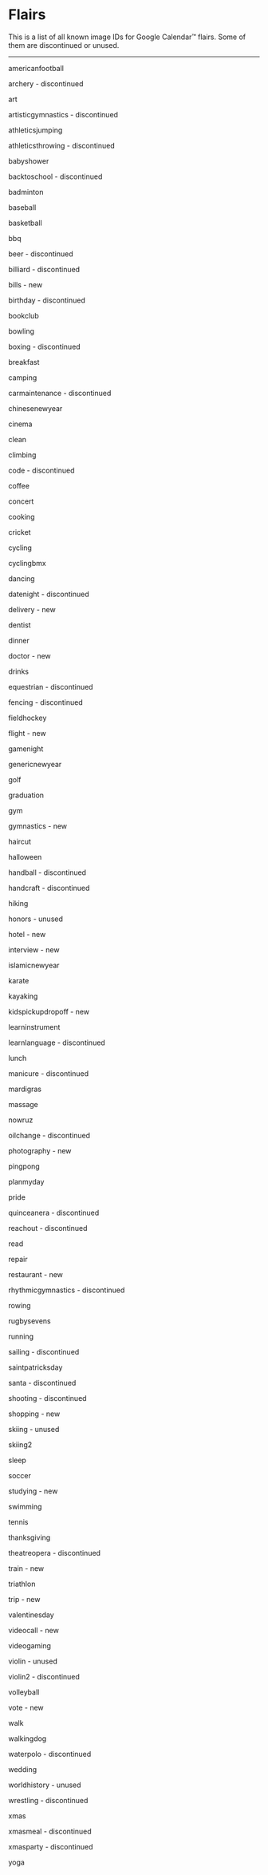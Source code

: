 # Flairs

This is a list of all known image IDs for Google Calendar™ flairs. Some of them are discontinued or unused.

---

americanfootball

archery - discontinued

art

artisticgymnastics - discontinued

athleticsjumping

athleticsthrowing - discontinued

babyshower

backtoschool - discontinued

badminton

baseball

basketball

bbq

beer - discontinued

billiard - discontinued

bills - new

birthday - discontinued

bookclub

bowling

boxing - discontinued

breakfast

camping

carmaintenance - discontinued

chinesenewyear

cinema

clean

climbing

code - discontinued

coffee

concert

cooking

cricket

cycling

cyclingbmx

dancing

datenight - discontinued

delivery - new

dentist

dinner

doctor - new

drinks

equestrian - discontinued

fencing - discontinued

fieldhockey

flight - new

gamenight

genericnewyear

golf

graduation

gym

gymnastics - new

haircut

halloween

handball - discontinued

handcraft - discontinued

hiking

honors - unused

hotel - new

interview - new

islamicnewyear

karate

kayaking

kidspickupdropoff - new

learninstrument

learnlanguage - discontinued

lunch

manicure - discontinued

mardigras

massage

nowruz

oilchange - discontinued

photography - new

pingpong

planmyday

pride

quinceanera - discontinued

reachout - discontinued

read

repair

restaurant - new

rhythmicgymnastics - discontinued

rowing

rugbysevens

running

sailing - discontinued

saintpatricksday

santa - discontinued

shooting - discontinued

shopping - new

skiing - unused

skiing2

sleep

soccer

studying - new

swimming

tennis

thanksgiving

theatreopera - discontinued

train - new

triathlon

trip - new

valentinesday

videocall - new

videogaming

violin - unused

violin2 - discontinued

volleyball

vote - new

walk

walkingdog

waterpolo - discontinued

wedding

worldhistory - unused

wrestling - discontinued

xmas

xmasmeal - discontinued

xmasparty - discontinued

yoga
